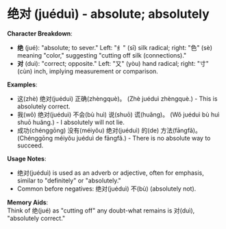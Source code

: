 # **绝对 (juéduì) - absolute; absolutely**

**Character Breakdown**:  
- **绝** (jué): "absolute; to sever." Left: "纟" (sī) silk radical; right: "色" (sè) meaning "color," suggesting "cutting off silk (connections)."  
- **对** (duì): "correct; opposite." Left: "又" (yòu) hand radical; right: "寸" (cùn) inch, implying measurement or comparison.

**Examples**:  
- 这(zhè) 绝对(juéduì) 正确(zhèngquè)。 (Zhè juéduì zhèngquè.) - This is absolutely correct.  
- 我(wǒ) 绝对(juéduì) 不会(bù huì) 说(shuō) 谎(huǎng)。 (Wǒ juéduì bù huì shuō huǎng.) - I absolutely will not lie.  
- 成功(chénggōng) 没有(méiyǒu) 绝对(juéduì) 的(de) 方法(fāngfǎ)。 (Chénggōng méiyǒu juéduì de fāngfǎ.) - There is no absolute way to succeed.

**Usage Notes**:  
- 绝对(juéduì) is used as an adverb or adjective, often for emphasis, similar to "definitely" or "absolutely."  
- Common before negatives: 绝对(juéduì) 不(bù) (absolutely not).

**Memory Aids**:  
Think of 绝(jué) as "cutting off" any doubt-what remains is 对(duì), "absolutely correct."